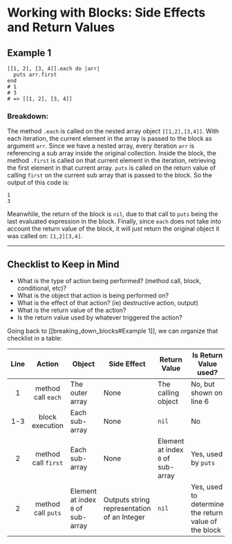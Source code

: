 # Working with Blocks: Side Effects and Return Values

## Example 1
```
[[1, 2], [3, 4]].each do |arr|
  puts arr.first
end
# 1
# 3
# => [[1, 2], [3, 4]]
```
### Breakdown:
The method `.each` is called on the nested array object `[[1,2],[3,4]]`. With each iteration, the current element in the array is passed to the block as argument `arr`. Since we have a nested array, every iteration `arr` is referencing a sub array inside the original collection. Inside the block, the method `.first` is called on that current element in the iteration, retrieving the first element in that current array. `puts` is called on the return value of calling `first` on the current sub array that is passed to the block. So the output of this code is:
```
1
3
```
Meanwhile, the return of the block is `nil`, due to that call to `puts` being the last evaluated expression in the block. Finally, since `each` does not take into account the return value of the block, it will just return the original object it was called on: `[1,2][3,4]`.

---

## Checklist to Keep in Mind
- What is the type of action being performed? (method call, block, conditional, etc)?
- What is the object that action is being performed on?
- What is the effect of that action? (ie) destructive action, output)
- What is the return value of the action?
- Is the return value used by whatever triggered the action?


Going back to [[breaking_down_blocks#Example 1]], we can organize that checklist in a table:


| **Line**  | **Action**           |**Object**           |**Side Effect** |**Return Value** |**Is Return Value used?** |
| :-----: |:----------------:|-----------------|------------|-------------|---|
| 1     | method call `each` | The outer array |   None     |   The calling object          |No, but shown on line 6|
| 1-3   | block execution  | Each sub-array  |   None     |      `nil`       | No|
| 2     | method call `first` | Each sub-array |    None     |       Element at index `0` of sub-array  | Yes, used by `puts`
| 2     | method call `puts`  | Element at index `0` of sub-array |  Outputs string representation of an Integer | `nil` | Yes, used to determine the return value of the block |       |




